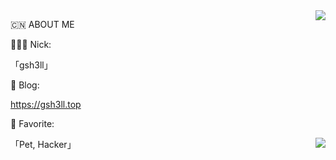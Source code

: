 <img src="https://github-profile-summary-cards.vercel.app/api/cards/profile-details?username=gsh3ll&theme=nord_dark" align="right"/>

🇨🇳 ABOUT ME

🧑🏻‍💻 Nick: 

「gsh3ll」

🚀 Blog: 

https://gsh3ll.top

💖 Favorite: 

「Pet, Hacker」<img src="https://github-profile-trophy.vercel.app/?username=gsh3ll&theme=nord&row=1&column=9" align="right"/>







<!-- <img src="https://github-readme-stats.vercel.app/api?username=gsh3ll&theme=nord&count_private=true&show_icons=true&line_height=30" align="right"/> -->
<!-- ![marionxue's github stats](https://github-readme-stats.vercel.app/api?username=gsh3ll&theme=radical) 
 -->
